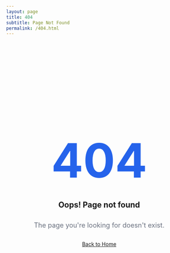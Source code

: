 ```yaml
---
layout: page
title: 404
subtitle: Page Not Found
permalink: /404.html
---
```


<div style="text-align: center; padding: 4rem 0;">
  <h1 style="font-size: 8rem; color: #2563eb; margin-bottom: 1rem;">404</h1>
  <h2>Oops! Page not found</h2>
  <p style="font-size: 1.125rem; color: #6b7280; margin: 2rem 0;">
    The page you're looking for doesn't exist.
  </p>
  <a href="{{ '/' | relative_url }}" class="btn btn-primary">Back to Home</a>
</div>

